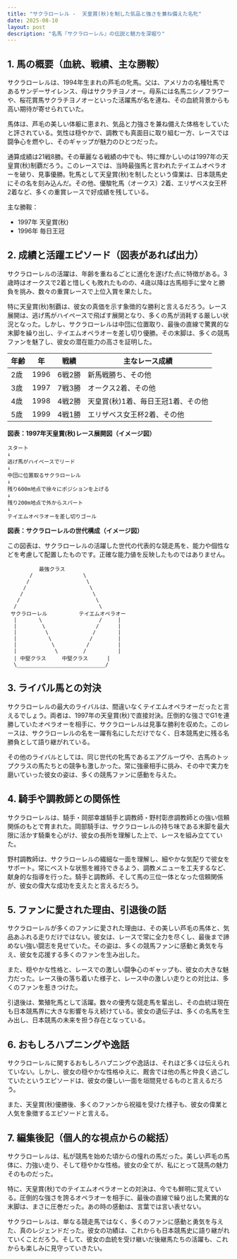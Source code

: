 ```yaml
---
title: "サクラローレル -  天皇賞(秋)を制した気品と強さを兼ね備えた名牝"
date: 2025-08-10
layout: post
description: "名馬『サクラローレル』の伝説と魅力を深堀り"
---
```


## 1. 馬の概要（血統、戦績、主な勝鞍）

サクラローレルは、1994年生まれの芦毛の牝馬。父は、アメリカの名種牡馬であるサンデーサイレンス、母はサクラチヨノオー。母系には名馬ニシノフラワーや、桜花賞馬サクラチヨノオーといった活躍馬が名を連ね、その血統背景からも高い期待が寄せられていた。

馬体は、芦毛の美しい体躯に恵まれ、気品と力強さを兼ね備えた体格をしていたと評されている。気性は穏やかで、調教でも真面目に取り組む一方、レースでは闘争心を燃やし、そのギャップが魅力のひとつだった。

通算成績は21戦8勝。その華麗なる戦績の中でも、特に輝かしいのは1997年の天皇賞(秋)制覇だろう。このレースでは、当時最強馬と言われたテイエムオペラオーを破り、見事優勝。牝馬として天皇賞(秋)を制したという偉業は、日本競馬史にその名を刻み込んだ。その他、優駿牝馬（オークス）2着、エリザベス女王杯2着など、多くの重賞レースで好成績を残している。

主な勝鞍：
* 1997年 天皇賞(秋)
* 1996年 毎日王冠


## 2. 成績と活躍エピソード（図表があれば出力）

サクラローレルの活躍は、年齢を重ねるごとに進化を遂げた点に特徴がある。3歳時はオークスで2着と惜しくも敗れたものの、4歳以降は古馬相手に堂々と勝負を挑み、数々の重賞レースで上位入賞を果たした。

特に天皇賞(秋)制覇は、彼女の真価を示す象徴的な勝利と言えるだろう。レース展開は、逃げ馬がハイペースで飛ばす展開となり、多くの馬が消耗する厳しい状況となった。しかし、サクラローレルは中団に位置取り、最後の直線で驚異的な末脚を繰り出し、テイエムオペラオーを差し切り優勝。その末脚は、多くの競馬ファンを魅了し、彼女の潜在能力の高さを証明した。

| 年齢 | 年 | 戦績 | 主なレース成績 |
|---|---|---|---|
| 2歳 | 1996 | 6戦2勝 | 新馬戦勝ち、その他 |
| 3歳 | 1997 | 7戦3勝 | オークス2着、その他 |
| 4歳 | 1998 | 4戦2勝 | 天皇賞(秋)1着、毎日王冠1着、その他 |
| 5歳 | 1999 | 4戦1勝 | エリザベス女王杯2着、その他 |

**図表：1997年天皇賞(秋)レース展開図（イメージ図）**

```
スタート
↓
逃げ馬がハイペースでリード
↓
中団に位置取るサクラローレル
↓
残り600m地点で徐々にポジションを上げる
↓
残り200m地点で外からスパート
↓
テイエムオペラオーを差し切りゴール
```

**図表：サクラローレルの世代構成（イメージ図）**

この図表は、サクラローレルの活躍した世代の代表的な競走馬を、能力や個性などを考慮して配置したものです。正確な能力値を反映したものではありません。

```
          最強クラス
       /                \
      /                  \
     /                    \
    /                      \
   /                        \
  /                          \
 サクラローレル          テイエムオペラオー
  |       \                  /     |
  |        \                /      |
  |         \              /       |
  |          \            /        |
  |           \          /         |
  |            \        /          |
  | 中堅クラス     中堅クラス      |
  \____________________________/
```


## 3. ライバル馬との対決

サクラローレルの最大のライバルは、間違いなくテイエムオペラオーだったと言えるでしょう。両者は、1997年の天皇賞(秋)で直接対決。圧倒的な強さでG1を連勝していたオペラオーを相手に、サクラローレルは見事な勝利を収めた。このレースは、サクラローレルの名を一躍有名にしただけでなく、日本競馬史に残る名勝負として語り継がれている。

その他のライバルとしては、同じ世代の牝馬であるエアグルーヴや、古馬のトップクラスの馬たちとの競争も激しかった。常に強豪相手に挑み、その中で実力を磨いていった彼女の姿は、多くの競馬ファンに感動を与えた。


## 4. 騎手や調教師との関係性

サクラローレルは、騎手・岡部幸雄騎手と調教師・野村彰彦調教師との強い信頼関係のもとで育まれた。岡部騎手は、サクラローレルの持ち味である末脚を最大限に活かす騎乗を心がけ、彼女の長所を理解した上で、レースを組み立てていた。

野村調教師は、サクラローレルの繊細な一面を理解し、細やかな気配りで彼女をサポート。常にベストな状態を維持できるよう、調教メニューを工夫するなど、献身的な指導を行った。騎手と調教師、そして馬の三位一体となった信頼関係が、彼女の偉大な成功を支えたと言えるだろう。


## 5. ファンに愛された理由、引退後の話

サクラローレルが多くのファンに愛された理由は、その美しい芦毛の馬体と、気品あふれる走りだけではない。彼女は、レースで常に全力を尽くし、最後まで諦めない強い闘志を見せていた。その姿は、多くの競馬ファンに感動と勇気を与え、彼女を応援する多くのファンを生み出した。

また、穏やかな性格と、レースでの激しい闘争心のギャップも、彼女の大きな魅力だった。レース後の落ち着いた様子と、レース中の激しい走りとの対比は、多くのファンを惹きつけた。

引退後は、繁殖牝馬として活躍。数々の優秀な競走馬を輩出し、その血統は現在も日本競馬界に大きな影響を与え続けている。彼女の遺伝子は、多くの名馬を生み出し、日本競馬の未来を担う存在となっている。


## 6. おもしろハプニングや逸話

サクラローレルに関するおもしろハプニングや逸話は、それほど多くは伝えられていない。しかし、彼女の穏やかな性格ゆえに、厩舎では他の馬と仲良く過ごしていたというエピソードは、彼女の優しい一面を垣間見せるものと言えるだろう。

また、天皇賞(秋)優勝後、多くのファンから祝福を受けた様子も、彼女の偉業と人気を象徴するエピソードと言える。


## 7. 編集後記（個人的な視点からの総括）

サクラローレルは、私が競馬を始めた頃からの憧れの馬だった。美しい芦毛の馬体に、力強い走り、そして穏やかな性格。彼女の全てが、私にとって競馬の魅力そのものだった。

特に、天皇賞(秋)でのテイエムオペラオーとの対決は、今でも鮮明に覚えている。圧倒的な強さを誇るオペラオーを相手に、最後の直線で繰り出した驚異的な末脚は、まさに圧巻だった。あの時の感動は、言葉では言い表せない。

サクラローレルは、単なる競走馬ではなく、多くのファンに感動と勇気を与えた、真のレジェンドだった。彼女の功績は、これからも日本競馬史に語り継がれていくことだろう。そして、彼女の血統を受け継いだ後継馬たちの活躍も、これからも楽しみに見守っていきたい。
